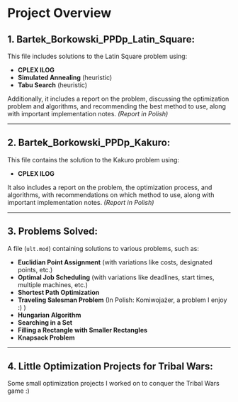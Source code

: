 # Project Overview

## 1. Bartek_Borkowski_PPDp_Latin_Square:

This file includes solutions to the Latin Square problem using:
- **CPLEX ILOG**
- **Simulated Annealing** (heuristic)
- **Tabu Search** (heuristic)

Additionally, it includes a report on the problem, discussing the optimization problem and algorithms, and recommending the best method to use, along with important implementation notes. *(Report in Polish)*

---

## 2. Bartek_Borkowski_PPDp_Kakuro:

This file contains the solution to the Kakuro problem using:
- **CPLEX ILOG**

It also includes a report on the problem, the optimization process, and algorithms, with recommendations on which method to use, along with important implementation notes. *(Report in Polish)*

---

## 3. Problems Solved:
A file (`ult.mod`) containing solutions to various problems, such as:
- **Euclidian Point Assignment** (with variations like costs, designated points, etc.)
- **Optimal Job Scheduling** (with variations like deadlines, start times, multiple machines, etc.)
- **Shortest Path Optimization**
- **Traveling Salesman Problem** (In Polish: Komiwojażer, a problem I enjoy :) )
- **Hungarian Algorithm**
- **Searching in a Set**
- **Filling a Rectangle with Smaller Rectangles**
- **Knapsack Problem**

---

## 4. Little Optimization Projects for Tribal Wars:
Some small optimization projects I worked on to conquer the Tribal Wars game :)
